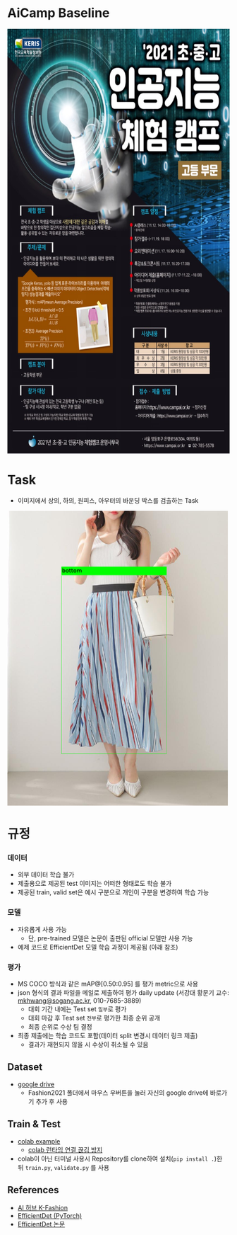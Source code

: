 # AiCamp Baseline
<img src="main.jpg" width="680" height="960">

# Task
- 이미지에서 상의, 하의, 원피스, 아우터의 바운딩 박스를 검출하는 Task

<img src="example.png"  width="500" height="666">

# 규정
### 데이터
- 외부 데이터 학습 불가
- 제출용으로 제공된 test 이미지는 어떠한 형태로도 학습 불가
- 제공된 train, valid set은 예시 구분으로 개인이 구분을 변경하여 학습 가능

### 모델
- 자유롭게 사용 가능
    - 단, pre-trained 모델은 논문이 출판된 official 모델만 사용 가능
- 예제 코드로 EfficientDet 모델 학습 과정이 제공됨 (아래 참조)

### 평가
- MS COCO 방식과 같은 mAP@[0.50:0.95] 를 평가 metric으로 사용
- json 형식의 결과 파일을 메일로 제출하여 평가 daily update (서강대 황문기 교수: mkhwang@sogang.ac.kr, 010-7685-3889)
    - 대회 기간 내에는 Test set `일부`로 평가
    - 대회 마감 후 Test set `전부`로 평가한 최종 순위 공개
    - 최종 순위로 수상 팀 결정
- 최종 제출에는 학습 코드도 포함(데이터 split 변경시 데이터 링크 제출)
    - 결과가 재현되지 않을 시 수상이 취소될 수 있음

## Dataset
- [google drive](https://drive.google.com/drive/folders/16_P1QWnChrGbRG1FViG-nHYESMcyH839?usp=sharing)
    - Fashion2021 폴더에서 마우스 우버튼을 눌러 자신의 google drive에 바로가기 추가 후 사용
## Train & Test
- [colab example](https://colab.research.google.com/drive/1aWAhs6xxHeSe4ZgPyXABk9U_w6G6-oBL?usp=sharing)
    - [colab 런타임 연결 끊김 방지](https://teddylee777.github.io/colab/google-colab-런타임-연결끊김방지)
- colab이 아닌 터미널 사용시 Repository를 clone하여 설치(`pip install .`)한 뒤 `train.py`, `validate.py` 를 사용

## References
- [AI 허브 K-Fashion](https://aihub.or.kr/aidata/7988)
- [EfficientDet (PyTorch)](https://github.com/rwightman/efficientdet-pytorch)
- [EfficientDet 논문](https://arxiv.org/abs/1911.09070)
